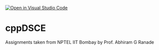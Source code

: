 [![Open in Visual Studio Code](https://classroom.github.com/assets/open-in-vscode-718a45dd9cf7e7f842a935f5ebbe5719a5e09af4491e668f4dbf3b35d5cca122.svg)](https://classroom.github.com/online_ide?assignment_repo_id=11442406&assignment_repo_type=AssignmentRepo)
# cppDSCE
Assignments taken from NPTEL IIT Bombay by Prof. Abhiram G Ranade
